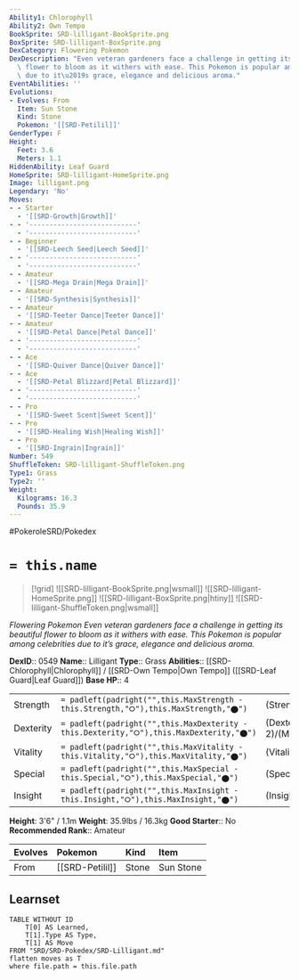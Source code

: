 ```yaml
---
Ability1: Chlorophyll
Ability2: Own Tempo
BookSprite: SRD-lilligant-BookSprite.png
BoxSprite: SRD-lilligant-BoxSprite.png
DexCategory: Flowering Pokemon
DexDescription: "Even veteran gardeners face a challenge in getting its beautiful\
  \ flower to bloom as it withers with ease. This Pokemon is popular among celebrities\
  \ due to it\u2019s grace, elegance and delicious aroma."
EventAbilities: ''
Evolutions:
- Evolves: From
  Item: Sun Stone
  Kind: Stone
  Pokemon: '[[SRD-Petilil]]'
GenderType: F
Height:
  Feet: 3.6
  Meters: 1.1
HiddenAbility: Leaf Guard
HomeSprite: SRD-lilligant-HomeSprite.png
Image: lilligant.png
Legendary: 'No'
Moves:
- - Starter
  - '[[SRD-Growth|Growth]]'
- - '---------------------------'
  - '---------------------------'
- - Beginner
  - '[[SRD-Leech Seed|Leech Seed]]'
- - '---------------------------'
  - '---------------------------'
- - Amateur
  - '[[SRD-Mega Drain|Mega Drain]]'
- - Amateur
  - '[[SRD-Synthesis|Synthesis]]'
- - Amateur
  - '[[SRD-Teeter Dance|Teeter Dance]]'
- - Amateur
  - '[[SRD-Petal Dance|Petal Dance]]'
- - '---------------------------'
  - '---------------------------'
- - Ace
  - '[[SRD-Quiver Dance|Quiver Dance]]'
- - Ace
  - '[[SRD-Petal Blizzard|Petal Blizzard]]'
- - '---------------------------'
  - '---------------------------'
- - Pro
  - '[[SRD-Sweet Scent|Sweet Scent]]'
- - Pro
  - '[[SRD-Healing Wish|Healing Wish]]'
- - Pro
  - '[[SRD-Ingrain|Ingrain]]'
Number: 549
ShuffleToken: SRD-lilligant-ShuffleToken.png
Type1: Grass
Type2: ''
Weight:
  Kilograms: 16.3
  Pounds: 35.9
---
```


#PokeroleSRD/Pokedex

# `= this.name`

> [!grid]
> ![[SRD-lilligant-BookSprite.png|wsmall]]
> ![[SRD-lilligant-HomeSprite.png]]
> ![[SRD-lilligant-BoxSprite.png|htiny]]
> ![[SRD-lilligant-ShuffleToken.png|wsmall]]


*Flowering Pokemon*
*Even veteran gardeners face a challenge in getting its beautiful flower to bloom as it withers with ease. This Pokemon is popular among celebrities due to it’s grace, elegance and delicious aroma.*

**DexID**:: 0549
**Name**:: Lilligant
**Type**:: Grass
**Abilities**:: [[SRD-Chlorophyll|Chlorophyll]] / [[SRD-Own Tempo|Own Tempo]] ([[SRD-Leaf Guard|Leaf Guard]])
**Base HP**:: 4

|           |                                                                                        |                                          |
| --------- | -------------------------------------------------------------------------------------- | ---------------------------------------- |
| Strength  | `= padleft(padright("",this.MaxStrength - this.Strength,"⭘"),this.MaxStrength,"⬤")`    | (Strength::2)/(MaxStrength::4)   |
| Dexterity | `= padleft(padright("",this.MaxDexterity - this.Dexterity,"⭘"),this.MaxDexterity,"⬤")` | (Dexterity:: 2)/(MaxDexterity::5) |
| Vitality  | `= padleft(padright("",this.MaxVitality - this.Vitality,"⭘"),this.MaxVitality,"⬤")`    | (Vitality::2)/(MaxVitality::5)   |
| Special   | `= padleft(padright("",this.MaxSpecial - this.Special,"⭘"),this.MaxSpecial,"⬤")`       | (Special::3)/(MaxSpecial::6)     |
| Insight   | `= padleft(padright("",this.MaxInsight - this.Insight,"⭘"),this.MaxInsight,"⬤")`       | (Insight::2)/(MaxInsight::5)     |

**Height**: 3'6" / 1.1m
**Weight**: 35.9lbs / 16.3kg
**Good Starter**:: No
**Recommended Rank**:: Amateur

| Evolves   | Pokemon         | Kind   | Item      |
|:----------|:----------------|:-------|:----------|
| From      | [[SRD-Petilil]] | Stone  | Sun Stone |

## Learnset

```dataview
TABLE WITHOUT ID
    T[0] AS Learned,
    T[1].Type AS Type,
    T[1] AS Move
FROM "SRD/SRD-Pokedex/SRD-Lilligant.md"
flatten moves as T
where file.path = this.file.path
```
